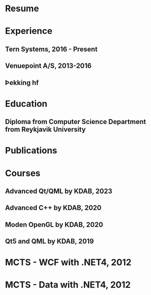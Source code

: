 # Resume



# Experience

## Tern Systems, 2016 - Present

## Venuepoint A/S, 2013-2016

## Þekking hf


# Education

## Diploma from Computer Science Department from Reykjavik University

# Publications

# Courses

## Advanced Qt/QML by KDAB, 2023

## Advanced C++ by KDAB, 2020

## Moden OpenGL by KDAB, 2020

## Qt5 and QML by KDAB, 2019

# MCTS - WCF with .NET4, 2012

# MCTS - Data with .NET4, 2012
